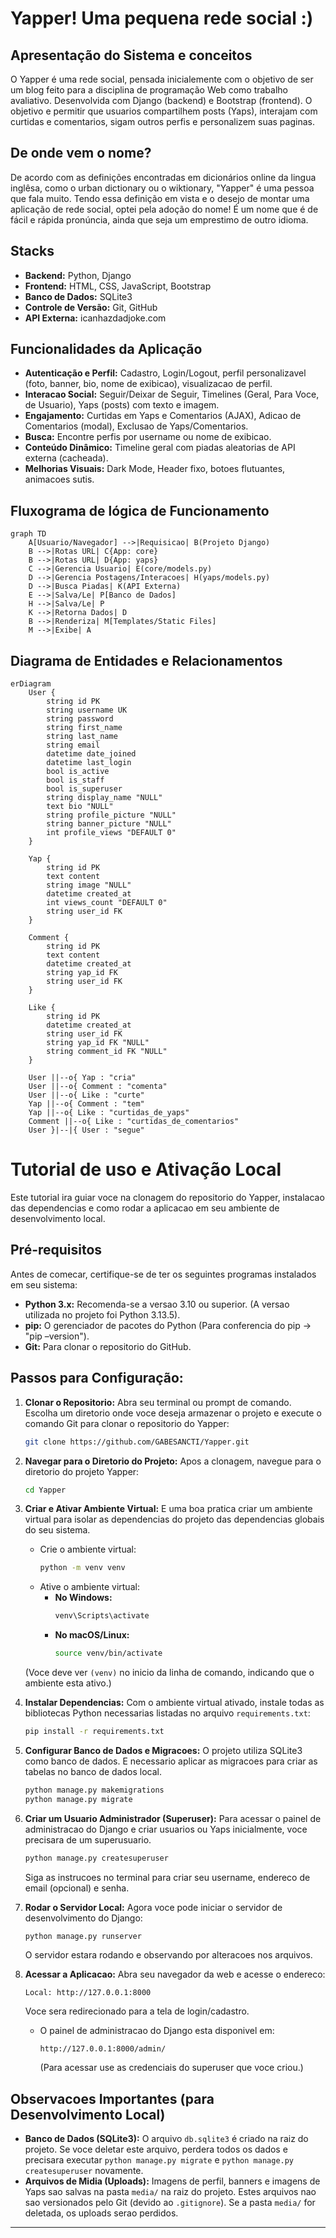 # Yapper!  Uma pequena rede social :)

## Apresentação do Sistema e conceitos

O Yapper é uma rede social, pensada inicialemente com o objetivo de ser um blog feito para a disciplina de programação Web como trabalho avaliativo.
Desenvolvida com Django (backend) e Bootstrap (frontend). O objetivo e permitir que usuarios compartilhem posts (Yaps), interajam com curtidas e comentarios, sigam outros perfis e personalizem suas paginas.

## De onde vem o nome?
De acordo com as definições encontradas em dicionários online da lingua inglêsa, como o urban dictionary ou o wiktionary, "Yapper" é uma pessoa que fala muito. Tendo essa definição em vista e o desejo de montar uma aplicação de rede social,
optei pela adoção do nome! É um nome que é de fácil e rápida pronúncia, ainda que seja um emprestimo de outro idioma.

## Stacks
* **Backend:** Python, Django
* **Frontend:** HTML, CSS, JavaScript, Bootstrap
* **Banco de Dados:** SQLite3
* **Controle de Versão:** Git, GitHub
* **API Externa:** icanhazdadjoke.com
## Funcionalidades da Aplicação

* **Autenticação e Perfil:** Cadastro, Login/Logout, perfil personalizavel (foto, banner, bio, nome de exibicao), visualizacao de perfil.
* **Interacao Social:** Seguir/Deixar de Seguir, Timelines (Geral, Para Voce, de Usuario), Yaps (posts) com texto e imagem.
* **Engajamento:** Curtidas em Yaps e Comentarios (AJAX), Adicao de Comentarios (modal), Exclusao de Yaps/Comentarios.
* **Busca:** Encontre perfis por username ou nome de exibicao.
* **Conteúdo Dinâmico:** Timeline geral com piadas aleatorias de API externa (cacheada).
* **Melhorias Visuais:** Dark Mode, Header fixo, botoes flutuantes, animacoes sutis.
## Fluxograma de lógica de Funcionamento
```mermaid
graph TD
    A[Usuario/Navegador] -->|Requisicao| B(Projeto Django)
    B -->|Rotas URL| C{App: core}
    B -->|Rotas URL| D{App: yaps}
    C -->|Gerencia Usuario| E(core/models.py)
    D -->|Gerencia Postagens/Interacoes| H(yaps/models.py)
    D -->|Busca Piadas| K(API Externa)
    E -->|Salva/Le| P[Banco de Dados]
    H -->|Salva/Le| P
    K -->|Retorna Dados| D
    B -->|Renderiza| M[Templates/Static Files]
    M -->|Exibe| A
```
## Diagrama de Entidades e Relacionamentos
```mermaid
erDiagram
    User {
        string id PK
        string username UK
        string password
        string first_name
        string last_name
        string email
        datetime date_joined
        datetime last_login
        bool is_active
        bool is_staff
        bool is_superuser
        string display_name "NULL"
        text bio "NULL"
        string profile_picture "NULL"
        string banner_picture "NULL"
        int profile_views "DEFAULT 0"
    }

    Yap {
        string id PK
        text content
        string image "NULL"
        datetime created_at
        int views_count "DEFAULT 0"
        string user_id FK
    }

    Comment {
        string id PK
        text content
        datetime created_at
        string yap_id FK
        string user_id FK
    }

    Like {
        string id PK
        datetime created_at
        string user_id FK
        string yap_id FK "NULL"
        string comment_id FK "NULL"
    }

    User ||--o{ Yap : "cria"
    User ||--o{ Comment : "comenta"
    User ||--o{ Like : "curte"
    Yap ||--o{ Comment : "tem"
    Yap ||--o{ Like : "curtidas_de_yaps"
    Comment ||--o{ Like : "curtidas_de_comentarios"
    User }|--|{ User : "segue"

```
 
 
 # Tutorial de uso e Ativação Local

Este tutorial ira guiar voce na clonagem do repositorio do Yapper, instalacao das dependencias e como rodar a aplicacao em seu ambiente de desenvolvimento local.
## Pré-requisitos

Antes de comecar, certifique-se de ter os seguintes programas instalados em seu sistema:

* **Python 3.x:** Recomenda-se a versao 3.10 ou superior. (A versao utilizada no projeto foi Python 3.13.5).
* **pip:** O gerenciador de pacotes do Python (Para conferencia do pip -> "pip –version").
* **Git:** Para clonar o repositorio do GitHub.

## Passos para Configuração:

1.  **Clonar o Repositorio:**
    Abra seu terminal ou prompt de comando. Escolha um diretorio onde voce deseja armazenar o projeto e execute o comando Git para clonar o repositorio do Yapper:
    ```bash
    git clone https://github.com/GABESANCTI/Yapper.git
    ```

2.  **Navegar para o Diretorio do Projeto:**
    Apos a clonagem, navegue para o diretorio do projeto Yapper:
    ```bash
    cd Yapper
    ```

3.  **Criar e Ativar Ambiente Virtual:**
    E uma boa pratica criar um ambiente virtual para isolar as dependencias do projeto das dependencias globais do seu sistema.

    * Crie o ambiente virtual:
        ```bash
        python -m venv venv
        ```
    * Ative o ambiente virtual:
        * **No Windows:**
            ```bash
            venv\Scripts\activate
            ```
        * **No macOS/Linux:**
            ```bash
            source venv/bin/activate
            ```
    (Voce deve ver `(venv)` no inicio da linha de comando, indicando que o ambiente esta ativo.)

4.  **Instalar Dependencias:**
    Com o ambiente virtual ativado, instale todas as bibliotecas Python necessarias listadas no arquivo `requirements.txt`:
    ```bash
    pip install -r requirements.txt
    ```

5.  **Configurar Banco de Dados e Migracoes:**
    O projeto utiliza SQLite3 como banco de dados. E necessario aplicar as migracoes para criar as tabelas no banco de dados local.

    ```bash
    python manage.py makemigrations
    python manage.py migrate
    ```

6.  **Criar um Usuario Administrador (Superuser):**
    Para acessar o painel de administracao do Django e criar usuarios ou Yaps inicialmente, voce precisara de um superusuario.
    ```bash
    python manage.py createsuperuser
    ```
    Siga as instrucoes no terminal para criar seu username, endereco de email (opcional) e senha.

7.  **Rodar o Servidor Local:**
    Agora voce pode iniciar o servidor de desenvolvimento do Django:
    ```bash
    python manage.py runserver
    ```
    O servidor estara rodando e observando por alteracoes nos arquivos.

8.  **Acessar a Aplicacao:**
    Abra seu navegador da web e acesse o endereco:
    ```
    Local: http://127.0.0.1:8000
    ```
    Voce sera redirecionado para a tela de login/cadastro.

    * O painel de administracao do Django esta disponivel em:
        ```
        http://127.0.0.1:8000/admin/
        ```
        (Para acessar use as credenciais do superuser que voce criou.)

## Observacoes Importantes (para Desenvolvimento Local)

* **Banco de Dados (SQLite3):** O arquivo `db.sqlite3` é criado na raiz do projeto. Se voce deletar este arquivo, perdera todos os dados e precisara executar `python manage.py migrate` e `python manage.py createsuperuser` novamente.
* **Arquivos de Midia (Uploads):** Imagens de perfil, banners e imagens de Yaps sao salvas na pasta `media/` na raiz do projeto. Estes arquivos nao sao versionados pelo Git (devido ao `.gitignore`). Se a pasta `media/` for deletada, os uploads serao perdidos.

---
